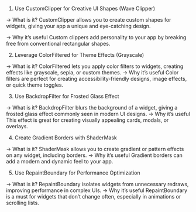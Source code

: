 1. Use CustomClipper for Creative UI Shapes (Wave Clipper)

-> What is it?
    CustomClipper allows you to create custom shapes for widgets, giving your app a unique and eye-catching design.

-> Why it’s useful
    Custom clippers add personality to your app by breaking free from conventional rectangular shapes.

2. Leverage ColorFiltered for Theme Effects (Grayscale)

-> What is it?
    ColorFiltered lets you apply color filters to widgets, creating effects like grayscale, sepia, or custom themes.
-> Why it’s useful
    Color filters are perfect for creating accessibility-friendly designs, image effects, or quick theme toggles.

3. Use BackdropFilter for Frosted Glass Effect

-> What is it?
    BackdropFilter blurs the background of a widget, giving a frosted glass effect commonly seen in modern UI designs.
-> Why it’s useful
    This effect is great for creating visually appealing cards, modals, or overlays.

4. Create Gradient Borders with ShaderMask

-> What is it?
    ShaderMask allows you to create gradient or pattern effects on any widget, including borders.
-> Why it’s useful
    Gradient borders can add a modern and dynamic feel to your app.

5. Use RepaintBoundary for Performance Optimization

-> What is it?
    RepaintBoundary isolates widgets from unnecessary redraws, improving performance in complex UIs.
-> Why it’s useful
    RepaintBoundary is a must for widgets that don’t change often, especially in animations or scrolling lists.